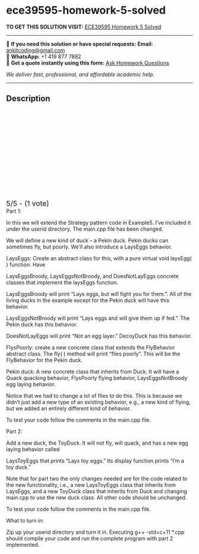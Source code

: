 # ece39595-homework-5-solved
**TO GET THIS SOLUTION VISIT:** [ECE39595 Homework 5 Solved](https://www.ankitcodinghub.com/product/ece39595-homework-5-solved-2/)


---

📩 **If you need this solution or have special requests:** **Email:** ankitcoding@gmail.com  
📱 **WhatsApp:** +1 419 877 7882  
📄 **Get a quote instantly using this form:** [Ask Homework Questions](https://www.ankitcodinghub.com/services/ask-homework-questions/)

*We deliver fast, professional, and affordable academic help.*

---

<h2>Description</h2>



<div class="kk-star-ratings kksr-auto kksr-align-center kksr-valign-top" data-payload="{&quot;align&quot;:&quot;center&quot;,&quot;id&quot;:&quot;119770&quot;,&quot;slug&quot;:&quot;default&quot;,&quot;valign&quot;:&quot;top&quot;,&quot;ignore&quot;:&quot;&quot;,&quot;reference&quot;:&quot;auto&quot;,&quot;class&quot;:&quot;&quot;,&quot;count&quot;:&quot;1&quot;,&quot;legendonly&quot;:&quot;&quot;,&quot;readonly&quot;:&quot;&quot;,&quot;score&quot;:&quot;5&quot;,&quot;starsonly&quot;:&quot;&quot;,&quot;best&quot;:&quot;5&quot;,&quot;gap&quot;:&quot;4&quot;,&quot;greet&quot;:&quot;Rate this product&quot;,&quot;legend&quot;:&quot;5\/5 - (1 vote)&quot;,&quot;size&quot;:&quot;24&quot;,&quot;title&quot;:&quot;ECE39595 Homework 5 Solved&quot;,&quot;width&quot;:&quot;138&quot;,&quot;_legend&quot;:&quot;{score}\/{best} - ({count} {votes})&quot;,&quot;font_factor&quot;:&quot;1.25&quot;}">

<div class="kksr-stars">

<div class="kksr-stars-inactive">
            <div class="kksr-star" data-star="1" style="padding-right: 4px">


<div class="kksr-icon" style="width: 24px; height: 24px;"></div>
        </div>
            <div class="kksr-star" data-star="2" style="padding-right: 4px">


<div class="kksr-icon" style="width: 24px; height: 24px;"></div>
        </div>
            <div class="kksr-star" data-star="3" style="padding-right: 4px">


<div class="kksr-icon" style="width: 24px; height: 24px;"></div>
        </div>
            <div class="kksr-star" data-star="4" style="padding-right: 4px">


<div class="kksr-icon" style="width: 24px; height: 24px;"></div>
        </div>
            <div class="kksr-star" data-star="5" style="padding-right: 4px">


<div class="kksr-icon" style="width: 24px; height: 24px;"></div>
        </div>
    </div>

<div class="kksr-stars-active" style="width: 138px;">
            <div class="kksr-star" style="padding-right: 4px">


<div class="kksr-icon" style="width: 24px; height: 24px;"></div>
        </div>
            <div class="kksr-star" style="padding-right: 4px">


<div class="kksr-icon" style="width: 24px; height: 24px;"></div>
        </div>
            <div class="kksr-star" style="padding-right: 4px">


<div class="kksr-icon" style="width: 24px; height: 24px;"></div>
        </div>
            <div class="kksr-star" style="padding-right: 4px">


<div class="kksr-icon" style="width: 24px; height: 24px;"></div>
        </div>
            <div class="kksr-star" style="padding-right: 4px">


<div class="kksr-icon" style="width: 24px; height: 24px;"></div>
        </div>
    </div>
</div>


<div class="kksr-legend" style="font-size: 19.2px;">
            5/5 - (1 vote)    </div>
    </div>
Part 1:

In this we will extend the Strategy pattern code in Example5. I’ve included it under the userid directory. The main.cpp file has been changed.

We will define a new kind of duck – a Pekin duck. Pekin ducks can sometimes fly, but poorly. We’ll also introduce a LaysEggs behavior.

LaysEggs: Create an abstract class for this, with a pure virtual void laysEgg( ) function. Have

LaysEggsBroody, LaysEggsNotBroody, and DoesNotLayEggs concrete classes that implement the laysEggs function.

LaysEggsBroody will print “Lays eggs, but will fight you for them.”. All of the living ducks in the example except for the Pekin duck will have this behavior.

LaysEggsNotBroody will print “Lays eggs and will give them up if fed.”. The Pekin duck has this behavior.

DoesNotLayEggs will print “Not an egg layer.” DecoyDuck has this behavior.

FlysPoorly: create a new concrete class that extends the FlyBehavior abstract class. The fly( ) method will print “flies poorly”. This will be the FlyBehavior for the Pekin duck.

Pekin duck: A new concrete class that inherits from Duck. It will have a Quack quacking behavior, FlysPoorly flying behavior, LaysEggsNotBroody egg laying behavior.

Notice that we had to change a lot of files to do this. This is because we didn’t just add a new type of an existing behavior, e.g., a new kind of flying, but we added an entirely different kind of behavior.

To test your code follow the comments in the main.cpp file.

Part 2:

Add a new duck, the ToyDuck. It will not fly, will quack, and has a new egg laying behavior called

LaysToyEggs that prints “Lays toy eggs.” Its display function prints “I’m a toy duck.”

Note that for part two the only changes needed are for the code related to the new functionality, i.e., a new LaysToyEggs class that inherits from LaysEggs, and a new ToyDuck class that inherits from Duck and changing main.cpp to use the new duck class. All other code should be unchanged.

To test your code follow the comments in the main.cpp file.

What to turn in:

Zip up your userid directory and turn it in. Executing g++ -std=c+11 *.cpp should compile your code and run the complete program with part 2 implemented.
